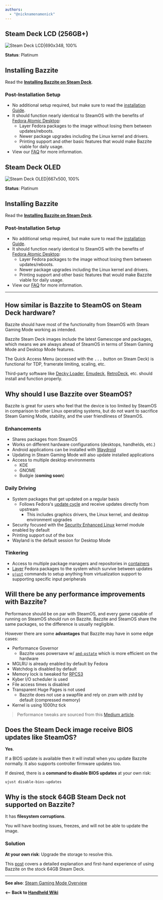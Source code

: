 ```yaml
---
authors:
  - "@nicknamenamenick"
---
```


<!-- ANCHOR: METADATA -->
<!--{"url_discourse": "https://universal-blue.discourse.group/docs?topic=1849", "fetched_at": "2024-09-03 16:43:16.550432+00:00"}-->
<!-- ANCHOR_END: METADATA -->

## Steam Deck LCD (256GB+)

![Steam Deck LCD|690x348, 100%](../../img/Steam_Deck_LCD.jpeg)

**Status**: Platinum

## Installing Bazzite

Read the [**Installing Bazzite on Steam Deck**](/General/Installation_Guide/Installing_Bazzite_for_Steam_Deck.md).

### Post-Installation Setup

- No additional setup required, but make sure to read the [installation Guide](/General/Installation_Guide/Installing_Bazzite_for_Steam_Deck.md).
- It should function nearly identical to SteamOS with the benefits of [Fedora Atomic Desktop](https://fedoraproject.org/atomic-desktops/):
  - Layer Fedora packages to the image without losing them between updates/reboots.
  - Newer package upgrades including the Linux kernel and drivers.
  - Printing support and other basic features that would make Bazzite viable for daily usage.
- View our [FAQ](https://faq.bazzite.gg) for more information.

## Steam Deck OLED

![Steam Deck OLED|667x500, 100%](../../img/Steam_Deck_OLED.jpeg)

**Status**: Platinum

## Installing Bazzite

Read the [**Installing Bazzite on Steam Deck**](/General/Installation_Guide/Installing_Bazzite_for_Steam_Deck.md).

### Post-Installation Setup

- No additional setup required, but make sure to read the [installation Guide](/General/Installation_Guide/Installing_Bazzite_for_Steam_Deck.md).
- It should function nearly identical to SteamOS with the benefits of [Fedora Atomic Desktop](https://fedoraproject.org/atomic-desktops/):
  - Layer Fedora packages to the image without losing them between updates/reboots.
  - Newer package upgrades including the Linux kernel and drivers.
  - Printing support and other basic features that would make Bazzite viable for daily usage.
- View our [FAQ](https://faq.bazzite.gg) for more information.

<hr>

## How similar is Bazzite to SteamOS on Steam Deck hardware?

Bazzite should have most of the functionality from SteamOS with Steam Gaming Mode working as intended.

Bazzite Steam Deck images include the latest Gamescope and packages, which means we are always ahead of SteamOS in terms of Steam Gaming Mode and Desktop Mode features.

The Quick Access Menu (accessed with the <kbd>...</kbd> button on Steam Deck) is functional for TDP, framerate limiting, scaling, etc.

Third-party software like [Decky Loader](https://decky.xyz/), [Emudeck](https://www.emudeck.com/), [RetroDeck](https://retrodeck.net/), etc. should install and function properly.

## Why should I use Bazzite over SteamOS?

Bazzite is great for users who feel that the device is too limited by SteamOS in comparison to other Linux operating systems, but do not want to sacrifice Steam Gaming Mode, stability, and the user friendliness of SteamOS.

### Enhancements

- Shares packages from SteamOS
- Works on different hardware configurations (desktops, handhelds, etc.)
- Android applications can be installed with [Waydroid](/Installing_and_Managing_Software/Waydroid_Setup_Guide.md)
- Updating in Steam Gaming Mode will also update installed applications
- Access to multiple desktop environments
  - KDE
  - GNOME
  - Budgie (**coming soon**)

### Daily Driving

- System packages that get updated on a regular basis
  - Follows Fedora's [update cycle](https://docs.fedoraproject.org/en-US/releases/lifecycle/) and receive updates directly from upstream
    - This includes graphics drivers, the Linux kernel, and desktop environment upgrades
- Security focused with the [Security Enhanced Linux](https://www.redhat.com/en/topics/linux/what-is-selinux) kernel module enabled by default
- Printing support out of the box
- Wayland is the default session for Desktop Mode

### Tinkering

- Access to multiple package managers and repositories in [containers](https://docs.bazzite.gg/Installing_and_Managing_Software/Distrobox/)
- [Layer](https://docs.bazzite.gg/Installing_and_Managing_Software/rpm-ostree/) Fedora packages to the system which survive between updates
- [`ujust`](https://docs.bazzite.gg/Installing_and_Managing_Software/ujust/) commands to setup anything from virtualization support to supporting specific input peripherals

## Will there be any performance improvements with Bazzite?

Performance should be on par with SteamOS, and every game capable of running on SteamOS should run on Bazzite. Bazzite and SteamOS share the same packages, so the difference is usually negligible.

However there are some **advantages** that Bazzite may have in some edge cases:

- Performance Governor
  - Bazzite uses powersave w/ [`amd-pstate`](https://www.kernel.org/doc/html/latest/admin-guide/pm/amd-pstate.html) which is more efficient on the hardware
- MGLRU is already enabled by default by Fedora
- Watchdog is disabled by default
- Memory lock is tweaked for [RPCS3](https://rpcs3.net/)
- Kyber I/O scheduler is used
- File access times is disabled
- Transparent Huge Pages is not used
  - Bazzite does not use a swapfile and rely on zram with zstd by default (compressed memory)
- Kernel is using 1000hz tick

> Performance tweaks are sourced from this [Medium article](https://medium.com/@a.b.t./here-are-some-possibly-useful-tweaks-for-steamos-on-the-steam-deck-fcb6b571b577).

## Does the Steam Deck image receive BIOS updates like SteamOS?

**Yes**.

If a BIOS update is available then it will install when you update Bazzite normally. It also supports controller firmware updates too.

If desired, there is a **command to disable BIOS updates** at your own risk:

```
ujust disable-bios-updates
```

## Why is the stock 64GB Steam Deck not supported on Bazzite?

It has **filesystem corruptions**.

You will have booting issues, freezes, and will not be able to update the image.

### Solution

**At your own risk**:
Upgrade the storage to resolve this.

This [post](https://universal-blue.discourse.group/t/my-experience-using-bazzite-on-the-64gb-steam-deck/125/1) covers a detailed explanation and first-hand experience of using Bazzite on the stock 64GB Steam Deck.

<hr>

**See also**: [Steam Gaming Mode Overview](../Steam_Gaming_Mode.md)

**<-- Back to [Handheld Wiki](./index.md)**

